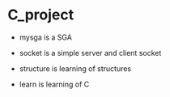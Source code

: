 # C_project

- mysga is a SGA

- socket is a simple server and client socket

- structure is learning of structures

- learn is learning of C

